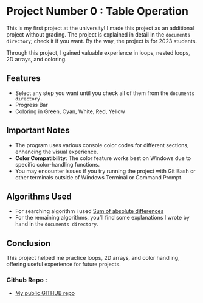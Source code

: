 # Project Number 0 : Table Operation

This is my first project at the university! I made this project as an additional project without grading. The project is explained in detail in the `documents directory`; check it if you want. By the way, the project is for 2023 students.

Through this project, I gained valuable experience in loops, nested loops, 2D arrays, and coloring.

## Features

- Select any step you want until you check all of them from the ``documents directory.``
- Progress Bar
- Coloring in Green, Cyan, White, Red, Yellow

## Important Notes

- The program uses various console color codes for different sections, enhancing the visual experience.
- **Color Compatibility**: The color feature works best on Windows due to specific color-handling functions.
- You may encounter issues if you try running the project with Git Bash or other terminals outside of Windows Terminal or Command Prompt.

## Algorithms Used
- For searching algorithm i used [Sum of absolute differences](https://en.wikipedia.org/wiki/Sum_of_absolute_differences)
- For the remaining algorithms, you’ll find some explanations I wrote by hand in the ``documents directory.``

## Conclusion 
This project helped me practice loops, 2D arrays, and color handling, offering useful experience for future projects.

### Github Repo : 
- [My public GITHUB repo](https://github.com/battaro/atlas-ce-projects)

